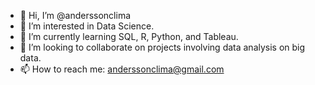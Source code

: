 - 👋 Hi, I’m @anderssonclima
- 👀 I’m interested in Data Science.
- 🌱 I’m currently learning SQL, R, Python, and Tableau.
- 💞️ I’m looking to collaborate on projects involving data analysis on big data.
- 📫 How to reach me: anderssonclima@gmail.com
